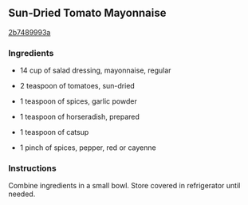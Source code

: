 ## Sun-Dried Tomato Mayonnaise

[2b7489993a](http://www.food.com/recipe/sun-dried-tomato-mayonnaise-263877)

### Ingredients

 - 14 cup of salad dressing, mayonnaise, regular

 - 2 teaspoon of tomatoes, sun-dried

 - 1 teaspoon of spices, garlic powder

 - 1 teaspoon of horseradish, prepared

 - 1 teaspoon of catsup

 - 1 pinch of spices, pepper, red or cayenne

### Instructions

Combine ingredients in a small bowl. Store covered in refrigerator until needed.